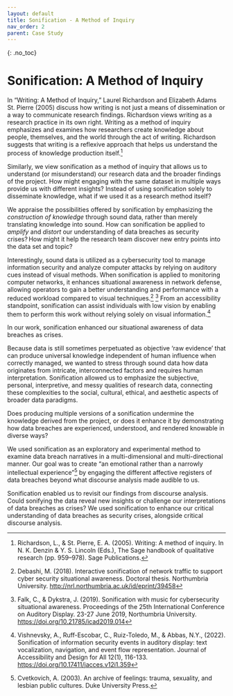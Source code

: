 ```yaml
---
layout: default
title: Sonification - A Method of Inquiry
nav_order: 2
parent: Case Study
---
```


<!-- 
This page is an example lesson template.
Add, edit, or remove any content below for the workshop in question. -->

<!-- Putting a {: .no_toc} above a header removes it from the table of contents -->

{: .no_toc}  
# Sonification: A Method of Inquiry

In “Writing: A Method of Inquiry,” Laurel Richardson and Elizabeth Adams St. Pierre (2005) discuss how writing is not just a means of dissemination or a way to communicate research findings. Richardson views writing as a research practice in its own right. Writing as a method of inquiry emphasizes and examines how researchers create knowledge about people, themselves, and the world through the act of writing. Richardson suggests that writing is a reflexive approach that helps us understand the process of knowledge production itself.[^1]

Similarly, we view sonification as a method of inquiry that allows us to understand (or misunderstand) our research data and the broader findings of the project. How might engaging with the same dataset in multiple ways provide us with different insights? Instead of using sonification solely to disseminate knowledge, what if we used it as a research method itself?

We appraise the possibilities offered by sonification by emphasizing the <em> construction of knowledge </em> through sound data, rather than merely translating knowledge into sound. How can sonification be applied to <em> amplify </em> and <em> distort </em> our understanding of data breaches as security crises? How might it help the research team discover new entry points into the data set and topic? 

Interestingly, sound data is utilized as a cybersecurity tool to manage information security and analyze computer attacks by relying on auditory cues instead of visual methods. When sonification is applied to monitoring computer networks, it enhances situational awareness in network defense, allowing operators to gain a better understanding and performance with a reduced workload compared to visual techniques.[^2] [^3] From an accessibility standpoint, sonification can assist individuals with low vision by enabling them to perform this work without relying solely on visual information.[^4]  

In our work, sonification enhanced our situational awareness of data breaches as crises.

Because data is still sometimes perpetuated as objective ‘raw evidence’ that can produce universal knowledge independent of human influence when correctly managed, we wanted to stress through sound data how data originates from intricate, interconnected factors and requires human interpretation. Sonification allowed us to emphasize the subjective, personal, interpretive, and messy qualities of research data, connecting these complexities to the social, cultural, ethical, and aesthetic aspects of broader data paradigms.

Does producing multiple versions of a sonification undermine the knowledge derived from the project, or does it enhance it by demonstrating how data breaches are experienced, understood, and rendered knowable in diverse ways?

We used sonification as an exploratory and experimental method to examine data breach narratives in a multi-dimensional and multi-directional manner. Our goal was to create “an emotional rather than a narrowly intellectual experience”[^5] by engaging the different affective registers of data breaches beyond what discourse analysis made audible to us.  

Sonification enabled us to revisit our findings from discourse analysis. Could sonifying the data reveal new insights or challenge our interpretations of data breaches as crises? We used sonification to enhance our critical understanding of data breaches as security crises, alongside critical discourse analysis.

[^1]: Richardson, L., & St. Pierre, E. A. (2005). Writing: A method of inquiry. In N. K. Denzin & Y. S. Lincoln (Eds.), The Sage handbook of qualitative research (pp. 959–978). Sage Publications.

[^2]: Debashi, M. (2018). Interactive sonification of network traffic to support cyber security situational awareness. Doctoral thesis. Northumbria University. <http://nrl.northumbria.ac.uk/id/eprint/39458>

[^3]: Falk, C., & Dykstra, J. (2019). Sonification with music for cybersecurity situational awareness. Proceedings of the 25th International Conference on Auditory Display. 23-27 June 2019, Northumbria University. <https://doi.org/10.21785/icad2019.014>

[^4]: Vishnevsky, A., Ruff-Escobar, C., Ruiz-Toledo, M., & Abbas, N.Y., (2022). Sonification of information security events in auditory display: text vocalization, navigation, and event flow representation. Journal of Accessibility and Design for All 12(1), 116-133. <https://doi.org/10.17411/jacces.v12i1.359>

[^5]: Cvetkovich, A. (2003). An archive of feelings: trauma, sexuality, and lesbian public cultures. Duke University Press.
